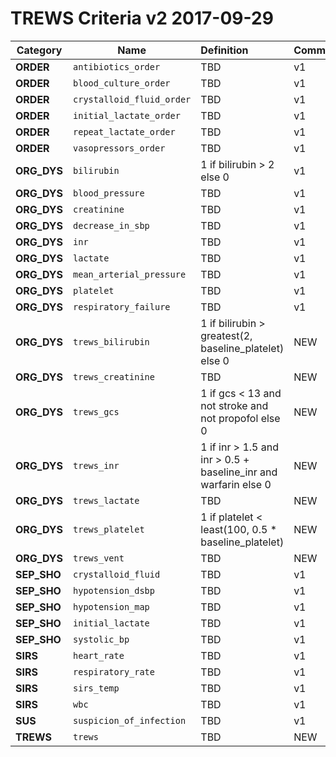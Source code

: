 TREWS Criteria v2 2017-09-29
============================


|Category |Name        | Definition    | Comment |
|---------|------------|:--------------|:--------|
| **ORDER** |`antibiotics_order` | TBD | v1   |
| **ORDER** |`blood_culture_order` | TBD | v1 |
| **ORDER** |`crystalloid_fluid_order` | TBD | v1 |
| **ORDER** |`initial_lactate_order` | TBD | v1   |
| **ORDER** |`repeat_lactate_order` | TBD | v1    |
| **ORDER** |`vasopressors_order` | TBD | v1  |
| **ORG_DYS** |`bilirubin` | 1 if bilirubin > 2 else 0 | v1 |
| **ORG_DYS** |`blood_pressure` | TBD | v1    |
| **ORG_DYS** |`creatinine` | TBD | v1    |
| **ORG_DYS** |`decrease_in_sbp` | TBD | v1   |
| **ORG_DYS** |`inr` | TBD | v1   |
| **ORG_DYS** |`lactate` | TBD | v1   |
| **ORG_DYS** |`mean_arterial_pressure` | TBD | v1    |
| **ORG_DYS** |`platelet` | TBD | v1  |
| **ORG_DYS** |`respiratory_failure` | TBD | v1   |
| **ORG_DYS** |`trews_bilirubin` | 1 if bilirubin > greatest(2, baseline_platelet) else 0 | NEW   |
| **ORG_DYS** |`trews_creatinine` | TBD | NEW  |
| **ORG_DYS** |`trews_gcs` | 1 if gcs < 13 and not stroke and not propofol else 0 |NEW |
| **ORG_DYS** |`trews_inr` | 1 if inr > 1.5 and inr > 0.5 + baseline_inr and warfarin else 0 |NEW |
| **ORG_DYS** |`trews_lactate` | TBD |NEW |
| **ORG_DYS** |`trews_platelet` | 1 if platelet < least(100, 0.5 * baseline_platelet) | NEW   |
| **ORG_DYS** |`trews_vent` | TBD |NEW |
| **SEP_SHO** |`crystalloid_fluid` | TBD | v1 |
| **SEP_SHO** |`hypotension_dsbp` | TBD | v1  |
| **SEP_SHO** |`hypotension_map` | TBD | v1   |
| **SEP_SHO** |`initial_lactate` | TBD | v1   |
| **SEP_SHO** |`systolic_bp` | TBD | v1   |
| **SIRS** |`heart_rate` | TBD | v1   |
| **SIRS** |`respiratory_rate` | TBD | v1 |
| **SIRS** |`sirs_temp` | TBD | v1    |
| **SIRS** |`wbc` | TBD | v1  |
| **SUS** |`suspicion_of_infection` | TBD | v1    |
| **TREWS**   |`trews` | TBD | NEW |